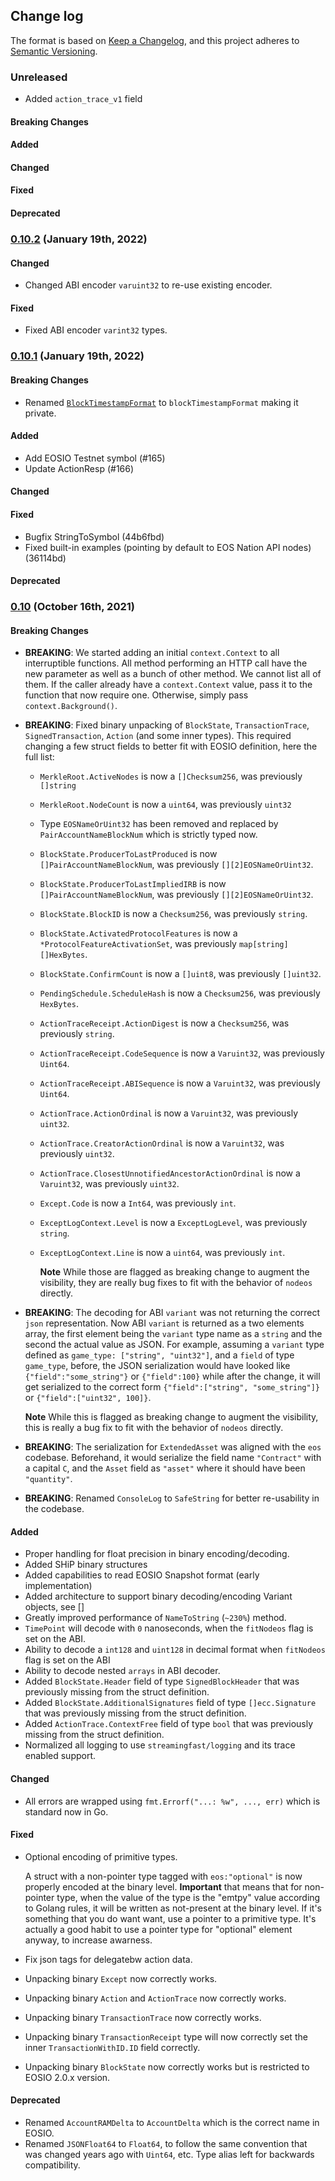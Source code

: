 ## Change log

The format is based on [Keep a Changelog](https://keepachangelog.com/en/1.0.0/),
and this project adheres to [Semantic Versioning](https://semver.org/spec/v2.0.0.html).

### Unreleased

* Added `action_trace_v1` field

#### Breaking Changes

#### Added

#### Changed

#### Fixed

#### Deprecated

### [**0.10.2**](https://github.com/eoscanada/eos-go/releases/tag/v0.10.2) (January 19th, 2022)

#### Changed

* Changed ABI encoder `varuint32` to re-use existing encoder.

#### Fixed

* Fixed ABI encoder `varint32` types.

### [**0.10.1**](https://github.com/eoscanada/eos-go/releases/tag/v0.10.1) (January 19th, 2022)

#### Breaking Changes

* Renamed [`BlockTimestampFormat`](https://github.com/eoscanada/eos-go/blob/a1623cc5a2223005a4dc7d4dec972d6119de42ff/types.go#L844) to `blockTimestampFormat` making it private.

#### Added

* Add EOSIO Testnet symbol (#165)
* Update ActionResp (#166)

#### Changed

#### Fixed

* Bugfix StringToSymbol (44b6fbd)
* Fixed built-in examples (pointing by default to EOS Nation API nodes) (36114bd)

#### Deprecated

### [**0.10**](https://github.com/eoscanada/eos-go/releases/tag/v0.10.0) (October 16th, 2021)

#### Breaking Changes
- **BREAKING**: We started adding an initial `context.Context` to all interruptible functions. All method performing an HTTP call have the new parameter as well as a bunch of other method. We cannot list all of them. If the caller already have a `context.Context` value, pass it to the function that now require one. Otherwise, simply pass `context.Background()`.

- **BREAKING**: Fixed binary unpacking of `BlockState`, `TransactionTrace`, `SignedTransaction`, `Action` (and some inner types). This required changing a few struct fields to better fit with EOSIO definition, here the full list:
  - `MerkleRoot.ActiveNodes` is now a `[]Checksum256`, was previously `[]string`
  - `MerkleRoot.NodeCount` is now a `uint64`, was previously `uint32`
  - Type `EOSNameOrUint32` has been removed and replaced by `PairAccountNameBlockNum` which is strictly typed now.
  - `BlockState.ProducerToLastProduced` is now `[]PairAccountNameBlockNum`, was previously `[][2]EOSNameOrUint32`.
  - `BlockState.ProducerToLastImpliedIRB` is now `[]PairAccountNameBlockNum`, was previously `[][2]EOSNameOrUint32`.
  - `BlockState.BlockID` is now a `Checksum256`, was previously `string`.
  - `BlockState.ActivatedProtocolFeatures` is now a `*ProtocolFeatureActivationSet`, was previously `map[string][]HexBytes`.
  - `BlockState.ConfirmCount` is now a `[]uint8`, was previously `[]uint32`.
  - `PendingSchedule.ScheduleHash` is now a `Checksum256`, was previously `HexBytes`.
  - `ActionTraceReceipt.ActionDigest` is now a `Checksum256`, was previously `string`.
  - `ActionTraceReceipt.CodeSequence` is now a `Varuint32`, was previously `Uint64`.
  - `ActionTraceReceipt.ABISequence` is now a `Varuint32`, was previously `Uint64`.
  - `ActionTrace.ActionOrdinal` is now a `Varuint32`, was previously `uint32`.
  - `ActionTrace.CreatorActionOrdinal` is now a `Varuint32`, was previously `uint32`.
  - `ActionTrace.ClosestUnnotifiedAncestorActionOrdinal` is now a `Varuint32`, was previously `uint32`.
  - `Except.Code` is now a `Int64`, was previously `int`.
  - `ExceptLogContext.Level` is now a `ExceptLogLevel`, was previously `string`.
  - `ExceptLogContext.Line` is now a `uint64`, was previously `int`.

    **Note** While those are flagged as breaking change to augment the visibility, they are really bug fixes to fit with the behavior of `nodeos` directly.

- **BREAKING**: The decoding for ABI `variant` was not returning the correct `json` representation. Now ABI `variant` is returned as a two elements array, the first element being the `variant` type name as a `string` and the second the actual value as JSON. For example, assuming a `variant` type defined as `game_type: ["string", "uint32"]`, and a `field` of type `game_type`, before, the JSON serialization would have looked like `{"field":"some_string"}` or `{"field":100}` while after the change, it will get serialized to the correct form `{"field":["string", "some_string"]}` or `{"field":["uint32", 100]}`.

  **Note** While this is flagged as breaking change to augment the visibility, this is really a bug fix to fit with the behavior of `nodeos` directly.

- **BREAKING**: The serialization for `ExtendedAsset` was aligned with the `eos` codebase.  Beforehand, it would serialize the field name `"Contract"` with a capital `C`, and the `Asset` field as `"asset"` where it should have been `"quantity"`.

- **BREAKING**: Renamed `ConsoleLog` to `SafeString` for better re-usability in the codebase.

#### Added

- Proper handling for float precision in binary encoding/decoding.
- Added SHiP binary structures
- Added capabilities to read EOSIO Snapshot format (early implementation)
- Added architecture to support binary decoding/encoding Variant objects, see []
- Greatly improved performance of `NameToString` (`~230%`) method.
- `TimePoint` will decode with `0` nanoseconds, when the `fitNodeos` flag is set on the ABI.
- Ability to decode a `int128` and `uint128` in decimal format when `fitNodeos` flag is set on the ABI
- Ability to decode nested `arrays` in ABI decoder.
- Added `BlockState.Header` field of type `SignedBlockHeader` that was previously missing from the struct definition.
- Added `BlockState.AdditionalSignatures` field of type `[]ecc.Signature` that was previously missing from the struct definition.
- Added `ActionTrace.ContextFree` field of type `bool` that was previously missing from the struct definition.
- Normalized all logging to use `streamingfast/logging` and its trace enabled support.

#### Changed

- All errors are wrapped using `fmt.Errorf("...: %w", ..., err)` which is standard now in Go.

#### Fixed
- Optional encoding of primitive types.

  A struct with a non-pointer type tagged with `eos:"optional"` is now properly encoded at the binary level. **Important** that means that for non-pointer type, when the value of the type is the "emtpy" value according to Golang rules, it will be written as not-present at the binary level. If it's something that you do want want, use a pointer to a primitive type. It's actually a good habit to use a pointer type for "optional" element anyway, to increase awarness.

- Fix json tags for delegatebw action data.
- Unpacking binary `Except` now correctly works.
- Unpacking binary `Action` and `ActionTrace` now correctly works.
- Unpacking binary `TransactionTrace` now correctly works.
- Unpacking binary `TransactionReceipt` type will now correctly set the inner `TransactionWithID.ID` field correctly.
- Unpacking binary `BlockState` now correctly works but is restricted to EOSIO 2.0.x version.

#### Deprecated
- Renamed `AccountRAMDelta` to `AccountDelta` which is the correct name in EOSIO.
- Renamed `JSONFloat64` to `Float64`, to follow the same convention that was changed years ago with `Uint64`, etc. Type alias left for backwards compatibility.
